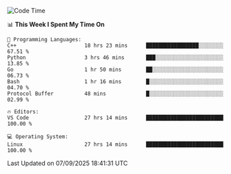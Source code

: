 
<!--START_SECTION:waka-->
![Code Time](http://img.shields.io/badge/Code%20Time-3%2C778%20hrs%2044%20mins-blue)

📊 **This Week I Spent My Time On** 

```text
💬 Programming Languages: 
C++                      18 hrs 23 mins      █████████████████░░░░░░░░   67.51 % 
Python                   3 hrs 46 mins       ███░░░░░░░░░░░░░░░░░░░░░░   13.85 % 
Go                       1 hr 50 mins        ██░░░░░░░░░░░░░░░░░░░░░░░   06.73 % 
Bash                     1 hr 16 mins        █░░░░░░░░░░░░░░░░░░░░░░░░   04.70 % 
Protocol Buffer          48 mins             █░░░░░░░░░░░░░░░░░░░░░░░░   02.99 % 

🔥 Editors: 
VS Code                  27 hrs 14 mins      █████████████████████████   100.00 % 

💻 Operating System: 
Linux                    27 hrs 14 mins      █████████████████████████   100.00 % 
```


 Last Updated on 07/09/2025 18:41:31 UTC
<!--END_SECTION:waka-->

